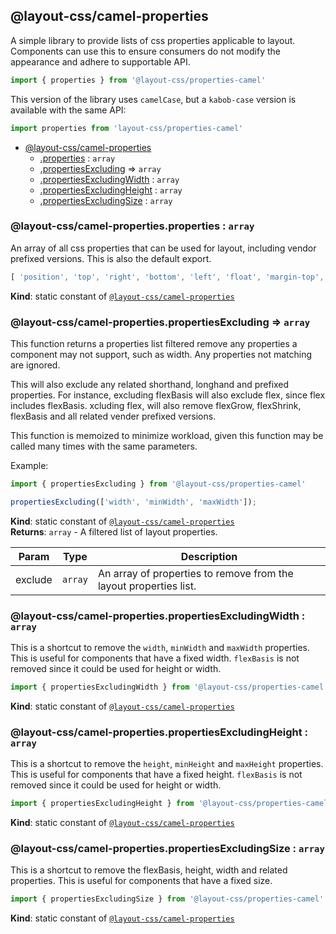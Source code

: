 <a name="module_@layout-css/camel-properties"></a>

## @layout-css/camel-properties
A simple library to provide lists of css properties applicable
to layout. Components can use this to ensure consumers do not modify the
appearance and adhere to supportable API.
```js
import { properties } from '@layout-css/properties-camel'
```
This version of the library uses `camelCase`, but a `kabob-case` version
is available with the same API:
```js
import properties from 'layout-css/properties-camel'
```


* [@layout-css/camel-properties](#module_@layout-css/camel-properties)
    * [.properties](#module_@layout-css/camel-properties.properties) : <code>array</code>
    * [.propertiesExcluding](#module_@layout-css/camel-properties.propertiesExcluding) ⇒ <code>array</code>
    * [.propertiesExcludingWidth](#module_@layout-css/camel-properties.propertiesExcludingWidth) : <code>array</code>
    * [.propertiesExcludingHeight](#module_@layout-css/camel-properties.propertiesExcludingHeight) : <code>array</code>
    * [.propertiesExcludingSize](#module_@layout-css/camel-properties.propertiesExcludingSize) : <code>array</code>

<a name="module_@layout-css/camel-properties.properties"></a>

### @layout-css/camel-properties.properties : <code>array</code>
An array of all css properties that can be used for layout, including vendor
prefixed versions. This is also the default export.
```js
[ 'position', 'top', 'right', 'bottom', 'left', 'float', 'margin-top', ... ]
```

**Kind**: static constant of [<code>@layout-css/camel-properties</code>](#module_@layout-css/camel-properties)  
<a name="module_@layout-css/camel-properties.propertiesExcluding"></a>

### @layout-css/camel-properties.propertiesExcluding ⇒ <code>array</code>
This function returns a properties list filtered remove any properties a component may
not support, such as width. Any properties not matching are ignored.

This will also exclude any related shorthand,
longhand and prefixed properties. For instance, excluding flexBasis will
also exclude flex, since flex includes flexBasis. xcluding flex, will also
remove flexGrow, flexShrink, flexBasis and all related vender prefixed
versions.

This function is memoized to minimize workload, given this function may be
called many times with the same parameters.

Example:
```js
import { propertiesExcluding } from '@layout-css/properties-camel'

propertiesExcluding(['width', 'minWidth', 'maxWidth']);
```

**Kind**: static constant of [<code>@layout-css/camel-properties</code>](#module_@layout-css/camel-properties)  
**Returns**: <code>array</code> - A filtered list of layout properties.  

| Param | Type | Description |
| --- | --- | --- |
| exclude | <code>array</code> | An array of properties to remove from the layout properties list. |

<a name="module_@layout-css/camel-properties.propertiesExcludingWidth"></a>

### @layout-css/camel-properties.propertiesExcludingWidth : <code>array</code>
This is a shortcut to remove the `width`, `minWidth` and `maxWidth` properties.
This is useful for components that have a fixed width. `flexBasis` is not
removed since it could be used for height or width.

```js
import { propertiesExcludingWidth } from '@layout-css/properties-camel'
```

**Kind**: static constant of [<code>@layout-css/camel-properties</code>](#module_@layout-css/camel-properties)  
<a name="module_@layout-css/camel-properties.propertiesExcludingHeight"></a>

### @layout-css/camel-properties.propertiesExcludingHeight : <code>array</code>
This is a shortcut to remove the `height`, `minHeight` and `maxHeight` properties.
This is useful for components that have a fixed height. `flexBasis` is not
removed since it could be used for height or width.

```js
import { propertiesExcludingHeight } from '@layout-css/properties-camel'
```

**Kind**: static constant of [<code>@layout-css/camel-properties</code>](#module_@layout-css/camel-properties)  
<a name="module_@layout-css/camel-properties.propertiesExcludingSize"></a>

### @layout-css/camel-properties.propertiesExcludingSize : <code>array</code>
This is a shortcut to remove the flexBasis, height, width and related properties.
This is useful for components that have a fixed size.

```js
import { propertiesExcludingSize } from '@layout-css/properties-camel'
```

**Kind**: static constant of [<code>@layout-css/camel-properties</code>](#module_@layout-css/camel-properties)  
